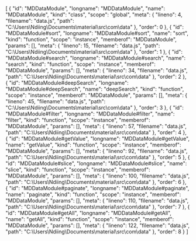 [
  {
    "id": "MDDataModule",
    "longname": "MDDataModule",
    "name": "MDDataModule",
    "kind": "class",
    "scope": "global",
    "meta": {
      "lineno": 4,
      "filename": "data.js",
      "path": "C:\\Users\\Ndiing\\Documents\\material\\src\\com\\data"
    },
    "order": 0
  },
  {
    "id": "MDDataModule#sort",
    "longname": "MDDataModule#sort",
    "name": "sort",
    "kind": "function",
    "scope": "instance",
    "memberof": "MDDataModule",
    "params": [],
    "meta": {
      "lineno": 15,
      "filename": "data.js",
      "path": "C:\\Users\\Ndiing\\Documents\\material\\src\\com\\data"
    },
    "order": 1
  },
  {
    "id": "MDDataModule#search",
    "longname": "MDDataModule#search",
    "name": "search",
    "kind": "function",
    "scope": "instance",
    "memberof": "MDDataModule",
    "params": [],
    "meta": {
      "lineno": 34,
      "filename": "data.js",
      "path": "C:\\Users\\Ndiing\\Documents\\material\\src\\com\\data"
    },
    "order": 2
  },
  {
    "id": "MDDataModule#deepSearch",
    "longname": "MDDataModule#deepSearch",
    "name": "deepSearch",
    "kind": "function",
    "scope": "instance",
    "memberof": "MDDataModule",
    "params": [],
    "meta": {
      "lineno": 45,
      "filename": "data.js",
      "path": "C:\\Users\\Ndiing\\Documents\\material\\src\\com\\data"
    },
    "order": 3
  },
  {
    "id": "MDDataModule#filter",
    "longname": "MDDataModule#filter",
    "name": "filter",
    "kind": "function",
    "scope": "instance",
    "memberof": "MDDataModule",
    "params": [],
    "meta": {
      "lineno": 57,
      "filename": "data.js",
      "path": "C:\\Users\\Ndiing\\Documents\\material\\src\\com\\data"
    },
    "order": 4
  },
  {
    "id": "MDDataModule#getValue",
    "longname": "MDDataModule#getValue",
    "name": "getValue",
    "kind": "function",
    "scope": "instance",
    "memberof": "MDDataModule",
    "params": [],
    "meta": {
      "lineno": 92,
      "filename": "data.js",
      "path": "C:\\Users\\Ndiing\\Documents\\material\\src\\com\\data"
    },
    "order": 5
  },
  {
    "id": "MDDataModule#slice",
    "longname": "MDDataModule#slice",
    "name": "slice",
    "kind": "function",
    "scope": "instance",
    "memberof": "MDDataModule",
    "params": [],
    "meta": {
      "lineno": 100,
      "filename": "data.js",
      "path": "C:\\Users\\Ndiing\\Documents\\material\\src\\com\\data"
    },
    "order": 6
  },
  {
    "id": "MDDataModule#paginate",
    "longname": "MDDataModule#paginate",
    "name": "paginate",
    "kind": "function",
    "scope": "instance",
    "memberof": "MDDataModule",
    "params": [],
    "meta": {
      "lineno": 110,
      "filename": "data.js",
      "path": "C:\\Users\\Ndiing\\Documents\\material\\src\\com\\data"
    },
    "order": 7
  },
  {
    "id": "MDDataModule#getAll",
    "longname": "MDDataModule#getAll",
    "name": "getAll",
    "kind": "function",
    "scope": "instance",
    "memberof": "MDDataModule",
    "params": [],
    "meta": {
      "lineno": 122,
      "filename": "data.js",
      "path": "C:\\Users\\Ndiing\\Documents\\material\\src\\com\\data"
    },
    "order": 8
  }
]
